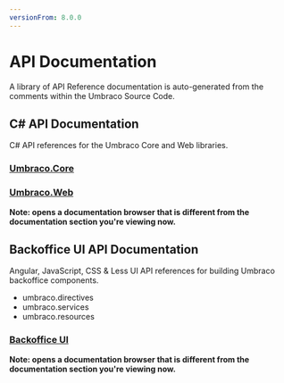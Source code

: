 ```yaml
---
versionFrom: 8.0.0
---
```


# API Documentation

A library of API Reference documentation is auto-generated from the comments within the Umbraco Source Code.

## C# API Documentation

C# API references for the Umbraco Core and Web libraries.

### [Umbraco.Core](https://our.umbraco.com/apidocs/v8/csharp/api/Umbraco.Core.html)
### [Umbraco.Web](https://our.umbraco.com/apidocs/v8/csharp/api/Umbraco.Web.html)

__Note: opens a documentation browser that is different from the documentation section you're viewing now.__

## Backoffice UI API Documentation

Angular, JavaScript, CSS & Less UI API references for building Umbraco backoffice components.

- umbraco.directives
- umbraco.services
- umbraco.resources

### [Backoffice UI](https://our.umbraco.com/apidocs/v8/ui/#/api/)

__Note: opens a documentation browser that is different from the documentation section you're viewing now.__

